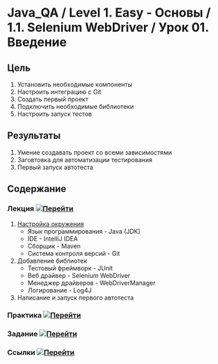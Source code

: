 # Java_QA / Level 1. Easy - Основы / 1.1. Selenium WebDriver / Урок 01. Введение

## Цель

1. Установить необходимые компоненты
2. Настроить интеграцию с Git
3. Создать первый проект
4. Подключить необходимые библиотеки
5. Настроить запуск тестов

## Результаты 

1. Умение создавать проект со всеми зависимостями
2. Заговтовка для автоматизации тестирования
3. Первый запуск автотеста

## Содержание

### Лекция [![Перейти](https://img.shields.io/badge/-%D0%9F%D0%B5%D1%80%D0%B5%D0%B9%D1%82%D0%B8-blue)](1.%20Лекция.md)
           
1. [Настройка окружения](1.%20Лекция.md#1.-Настройка-окружения)
    * Язык программирования - Java (JDK)
    * IDE - IntelliJ IDEA
    * Сборщик - Maven
    * Система контроля версий - Git
2. Добавление библиотек
    * Тестовый фреймворк - JUnit
    * Веб драйвер - Selenium WebDriver 
    * Менеджер драйверов - WebDriverManager
    * Логирование - Log4J
3. Написание и запуск первого автотеста

### Практика [![Перейти](https://img.shields.io/badge/-%D0%9F%D0%B5%D1%80%D0%B5%D0%B9%D1%82%D0%B8-blue)](2.%20Практика.md)

### Задание [![Перейти](https://img.shields.io/badge/-%D0%9F%D0%B5%D1%80%D0%B5%D0%B9%D1%82%D0%B8-blue)](3.%20Задание.md)

### Ссылки [![Перейти](https://img.shields.io/badge/-%D0%9F%D0%B5%D1%80%D0%B5%D0%B9%D1%82%D0%B8-blue)](4.%20Ссылки.md)